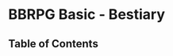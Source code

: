 # BBRPG Basic - Bestiary

<!--- Alphabetical Order --->

<!--- TOC for Monsters --->
## Table of Contents
